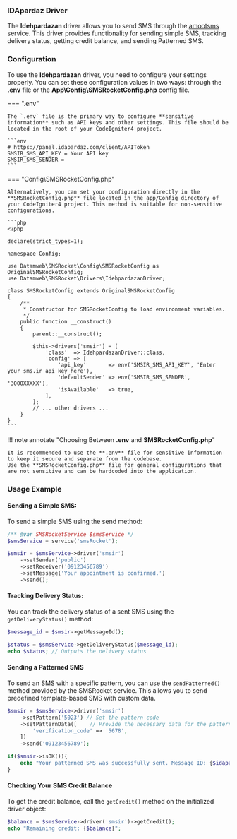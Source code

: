 ### IDApardaz Driver

The **Idehpardazan** driver allows you to send SMS through the [amootsms](https://sms.ir) service. This driver provides functionality for sending simple SMS, tracking delivery status, getting credit balance, and sending Patterned SMS.

### Configuration

To use the **Idehpardazan** driver, you need to configure your settings properly. You can set these configuration values in two ways: through the **.env** file or the **App\Config\SMSRocketConfig.php** config file.

=== ".env"

    The `.env` file is the primary way to configure **sensitive information** such as API keys and other settings. This file should be located in the root of your CodeIgniter4 project.

    ```env
    # https://panel.idapardaz.com/client/APIToken
    SMSIR_SMS_API_KEY = Your API key
    SMSIR_SMS_SENDER = 
    ```

=== "Config\SMSRocketConfig.php"

    Alternatively, you can set your configuration directly in the **SMSRocketConfig.php** file located in the app/Config directory of your CodeIgniter4 project. This method is suitable for non-sensitive configurations.

    ```php
    <?php

    declare(strict_types=1);

    namespace Config;

    use Datamweb\SMSRocket\Config\SMSRocketConfig as OriginalSMSRocketConfig;
    use Datamweb\SMSRocket\Drivers\IdehpardazanDriver;

    class SMSRocketConfig extends OriginalSMSRocketConfig
    {
        /**
         * Constructor for SMSRocketConfig to load environment variables.
         */
        public function __construct()
        {
            parent::__construct();

            $this->drivers['smsir'] = [
                'class'  => IdehpardazanDriver::class,
                'config' => [
                    'api_key'       => env('SMSIR_SMS_API_KEY', 'Enter your sms.ir api key here'),
                    'defaultSender' => env('SMSIR_SMS_SENDER', '3000XXXXX'),
                    'isAvailable'   => true,
                ],
            ];
            // ... other drivers ...
        }
    }
    ```

!!! note annotate "Choosing Between **.env** and **SMSRocketConfig.php**"

    It is recommended to use the **.env** file for sensitive information to keep it secure and separate from the codebase.
    Use the **SMSRocketConfig.php** file for general configurations that are not sensitive and can be hardcoded into the application.

### Usage Example

#### Sending a Simple SMS:

To send a simple SMS using the send method:

```php
/** @var SMSRocketService $smsService */
$smsService = service('smsRocket');

$smsir = $smsService->driver('smsir')
    ->setSender('public')
    ->setReceiver('09123456789')
    ->setMessage('Your appointment is confirmed.')
    ->send();
```

#### Tracking Delivery Status:

You can track the delivery status of a sent SMS using the `getDeliveryStatus()` method:

```php
$message_id = $smsir->getMessageId();

$status = $smsService->getDeliveryStatus($message_id);
echo $status; // Outputs the delivery status
```

#### Sending a Patterned SMS

To send an SMS with a specific pattern, you can use the `sendPatterned()` method provided by the SMSRocket service. This allows you to send predefined template-based SMS with custom data.

```php
$smsir = $smsService->driver('smsir')
    ->setPattern('5023') // Set the pattern code
    ->setPatternData([    // Provide the necessary data for the pattern
        'verification_code' => '5678',
    ])
    ->send('09123456789');

if($smsir->isOK()){
    echo "Your patterned SMS was successfully sent. Message ID: {$idapardaz->getMessageId()}";
}
```

#### Checking Your SMS Credit Balance

To get the credit balance, call the `getCredit()` method on the initialized driver object:

```php
$balance = $smsService->driver('smsir')->getCredit();
echo "Remaining credit: {$balance}";
```